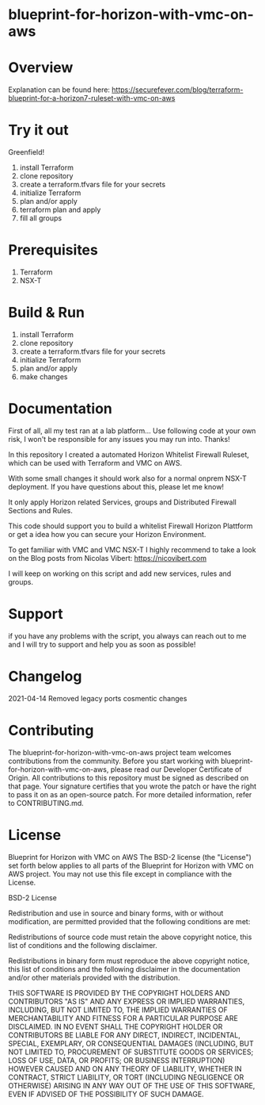# blueprint-for-horizon-with-vmc-on-aws

# Overview

Explanation can be found here: https://securefever.com/blog/terraform-blueprint-for-a-horizon7-ruleset-with-vmc-on-aws

# Try it out
Greenfield!
 1. install Terraform
 2. clone repository
 3. create a terraform.tfvars file for your secrets
 4. initialize Terraform
 5. plan and/or apply
 6. terraform plan and apply
 7. fill all groups


# Prerequisites

1. Terraform
2. NSX-T

# Build & Run

1. install Terraform
2. clone repository
3. create a terraform.tfvars file for your secrets
4. initialize Terraform
5. plan and/or apply
6. make changes

# Documentation

First of all, all my test ran at a lab platform… Use following code at your own risk, I won't be responsible for any issues you may run into. Thanks!

In this repository I created a automated Horizon Whitelist Firewall Ruleset, which can be used with
Terraform and VMC on AWS.

With some small changes it should work also for a normal onprem NSX-T deployment. If you have questions about this, please let me know!

It only apply Horizon related Services, groups and Distributed Firewall Sections and Rules.

This code should support you to build a whitelist Firewall Horizon Plattform or get a idea how you can secure your Horizon Environment.

To get familiar with VMC and VMC NSX-T I highly recommend to take a look on the Blog posts from Nicolas Vibert:
https://nicovibert.com

I will keep on working on this script and add new services, rules and groups.

# Support

if you have any problems with the script, you always can reach out to me and I will try to support and help you as soon as possible!

# Changelog

2021-04-14
Removed legacy ports
cosmentic changes


# Contributing
The blueprint-for-horizon-with-vmc-on-aws project team welcomes contributions from the community. Before you start working with blueprint-for-horizon-with-vmc-on-aws, please read our Developer Certificate of Origin. All contributions to this repository must be signed as described on that page. Your signature certifies that you wrote the patch or have the right to pass it on as an open-source patch. For more detailed information, refer to CONTRIBUTING.md.

# License

Blueprint for Horizon with VMC on AWS
The BSD-2 license (the "License") set forth below applies to all parts of the Blueprint for Horizon with VMC on AWS project. You may not use this file except in compliance with the License.

BSD-2 License

Redistribution and use in source and binary forms, with or without modification, are permitted provided that the following conditions are met:

Redistributions of source code must retain the above copyright notice, this list of conditions and the following disclaimer.

Redistributions in binary form must reproduce the above copyright notice, this list of conditions and the following disclaimer in the documentation and/or other materials provided with the distribution.

THIS SOFTWARE IS PROVIDED BY THE COPYRIGHT HOLDERS AND CONTRIBUTORS "AS IS" AND ANY EXPRESS OR IMPLIED WARRANTIES, INCLUDING, BUT NOT LIMITED TO, THE IMPLIED WARRANTIES OF MERCHANTABILITY AND FITNESS FOR A PARTICULAR PURPOSE ARE DISCLAIMED. IN NO EVENT SHALL THE COPYRIGHT HOLDER OR CONTRIBUTORS BE LIABLE FOR ANY DIRECT, INDIRECT, INCIDENTAL, SPECIAL, EXEMPLARY, OR CONSEQUENTIAL DAMAGES (INCLUDING, BUT NOT LIMITED TO, PROCUREMENT OF SUBSTITUTE GOODS OR SERVICES; LOSS OF USE, DATA, OR PROFITS; OR BUSINESS INTERRUPTION) HOWEVER CAUSED AND ON ANY THEORY OF LIABILITY, WHETHER IN CONTRACT, STRICT LIABILITY, OR TORT (INCLUDING NEGLIGENCE OR OTHERWISE) ARISING IN ANY WAY OUT OF THE USE OF THIS SOFTWARE, EVEN IF ADVISED OF THE POSSIBILITY OF SUCH DAMAGE.
